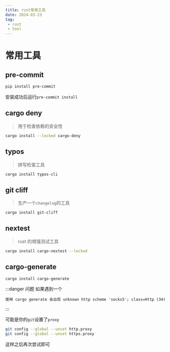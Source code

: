 ```yaml
---
title: rust常用工具
date: 2024-03-23
tag:
 - rust
 - tool
---
```


# 常用工具



## pre-commit

```bash
pip install pre-commit
```

安装成功后运行`pre-commit install`





## cargo deny

>   用于检查依赖的安全性

```bash
cargo install --locked cargo-deny
```



## typos

>   拼写检查工具

```bash
cargo install typos-cli
```



## git cliff

>   生产一个`changelog`的工具

```bash
cargo install git-cliff
```



## nextest

>   rust 的增强测试工具

```bash
cargo install cargo-nextest --locked
```


## cargo-generate

```bash
cargo install cargo-generate
```

:::danger 问题
如果遇到一个

```text
使用 cargo generate 会出现 unknown http scheme 'socks5'; class=Http (34)
```
:::

可能是你的`git`设置了`proxy`

```bash
git config --global --unset http.proxy
git config --global --unset https.proxy
```

这样之后再次尝试即可